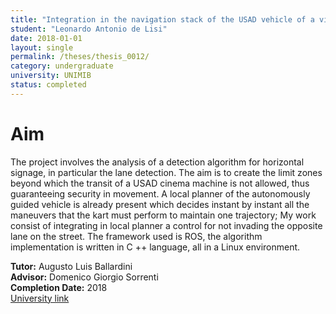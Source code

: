 ```yaml
---
title: "Integration in the navigation stack of the USAD vehicle of a vision-based tool for lane detection"
student: "Leonardo Antonio de Lisi"
date: 2018-01-01
layout: single
permalink: /theses/thesis_0012/
category: undergraduate
university: UNIMIB
status: completed
---
```


# Aim
The  project involves the analysis of a detection algorithm for horizontal signage, in particular the lane detection.
The aim is to create the limit zones beyond which the transit of a USAD cinema machine is not allowed, thus guaranteeing security in movement.
A local planner of the autonomously guided vehicle is already present which decides instant by instant all the maneuvers that the kart must perform to maintain one trajectory;
My work consist of integrating in  local planner a control for  not invading the opposite lane on the street.
The framework used is ROS, the algorithm implementation is written in C ++ language, all in a Linux environment.

**Tutor:** Augusto Luis Ballardini  
**Advisor:** Domenico Giorgio Sorrenti  
**Completion Date:** 2018  
[University link](https://ira.disco.unimib.it/people/ballardini-augusto-luis/)

